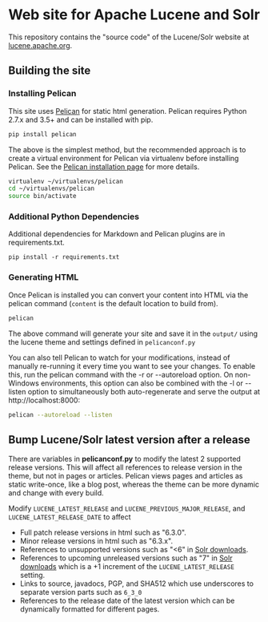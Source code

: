 # Web site for Apache Lucene and Solr

This repository contains the "source code" of the Lucene/Solr website at [lucene.apache.org](https://lucene.apache.org/).

## Building the site

### Installing Pelican

This site uses [Pelican][1] for static html generation. Pelican requires
Python 2.7.x and 3.5+ and can be installed with pip.

```sh
pip install pelican
```

The above is the simplest method, but the recommended approach is to create a
virtual environment for Pelican via virtualenv before installing Pelican. See
the [Pelican installation page][2] for more details.

```sh
virtualenv ~/virtualenvs/pelican
cd ~/virtualenvs/pelican
source bin/activate
```

### Additional Python Dependencies
Additional dependencies for Markdown and Pelican plugins are in requirements.txt.

```
pip install -r requirements.txt
```

### Generating HTML

Once Pelican is installed you can convert your content into HTML via the pelican
command (`content` is the default location to build from).

```sh
pelican
```

The above command will generate your site and save it in the `output/` using the
lucene theme and settings defined in `pelicanconf.py`

You can also tell Pelican to watch for your modifications, instead of manually
re-running it every time you want to see your changes. To enable this, run the
pelican command with the -r or --autoreload option. On non-Windows environments,
this option can also be combined with the -l or --listen option to simultaneously
both auto-regenerate and serve the output at http://localhost:8000:

```sh
pelican --autoreload --listen
```

## Bump Lucene/Solr latest version after a release

There are variables in **pelicanconf.py** to modify the latest 2 supported release
versions. This will affect all references to release version in the theme, but
not in pages or articles. Pelican views pages and articles as static write-once,
like a blog post, whereas the theme can be more dynamic and change with every
build.

Modify `LUCENE_LATEST_RELEASE` and `LUCENE_PREVIOUS_MAJOR_RELEASE`, and
`LUCENE_LATEST_RELEASE_DATE` to affect

* Full patch release versions in html such as "6.3.0".
* Minor release versions in html such as "6.3.x".
* References to unsupported versions such as "<6" in [Solr downloads][3].
* References to upcoming unreleased versions such as "7" in [Solr downloads][3]
  which is a +1 increment of the `LUCENE_LATEST_RELEASE` setting.
* Links to source, javadocs, PGP, and SHA512 which use underscores to separate
  version parts such as `6_3_0`
* References to the release date of the latest version which can be dynamically
  formatted for different pages.

[1]: https://blog.getpelican.com/
[2]: https://docs.getpelican.com/en/stable/install.html
[3]: https://lucene.apache.org/solr/downloads.html#about-versions-and-support
